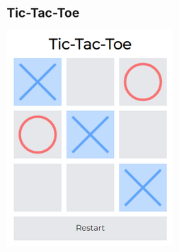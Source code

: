 # Tic-Tac-Toe

<img
  src="https://raw.githubusercontent.com/abvalatouski/tic-tac-toe/master/img/screenshot.png"
/>
